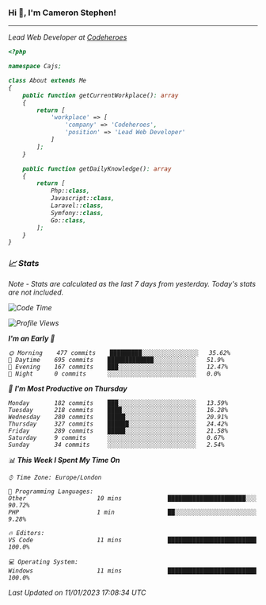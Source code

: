 ### Hi 👋, I'm Cameron Stephen!
<hr>
<p><em>Lead Web Developer at <a href="https://codeheroes.co.uk">Codeheroes</a></p>


```php
<?php

namespace Cajs;

class About extends Me
{
    public function getCurrentWorkplace(): array
    {
        return [
            'workplace' => [
                'company' => 'Codeheroes',
                'position' => 'Lead Web Developer'
            ]
        ];
    }

    public function getDailyKnowledge(): array
    {
        return [
            Php::class,
            Javascript::class,
            Laravel::class,
            Symfony::class,
            Go::class,
        ];
    }
}
```

### 📈 Stats
<p><em>Note - Stats are calculated as the last 7 days from yesterday. Today's stats are not included.</em></p>


<!--START_SECTION:waka-->
![Code Time](http://img.shields.io/badge/Code%20Time-3%2C236%20hrs%2041%20mins-blue)

![Profile Views](http://img.shields.io/badge/Profile%20Views-4-blue)

**I'm an Early 🐤** 

```text
🌞 Morning    477 commits    █████████░░░░░░░░░░░░░░░░   35.62% 
🌆 Daytime    695 commits    █████████████░░░░░░░░░░░░   51.9% 
🌃 Evening    167 commits    ███░░░░░░░░░░░░░░░░░░░░░░   12.47% 
🌙 Night      0 commits      ░░░░░░░░░░░░░░░░░░░░░░░░░   0.0%

```
📅 **I'm Most Productive on Thursday** 

```text
Monday       182 commits    ███░░░░░░░░░░░░░░░░░░░░░░   13.59% 
Tuesday      218 commits    ████░░░░░░░░░░░░░░░░░░░░░   16.28% 
Wednesday    280 commits    █████░░░░░░░░░░░░░░░░░░░░   20.91% 
Thursday     327 commits    ██████░░░░░░░░░░░░░░░░░░░   24.42% 
Friday       289 commits    █████░░░░░░░░░░░░░░░░░░░░   21.58% 
Saturday     9 commits      ░░░░░░░░░░░░░░░░░░░░░░░░░   0.67% 
Sunday       34 commits     ░░░░░░░░░░░░░░░░░░░░░░░░░   2.54%

```


📊 **This Week I Spent My Time On** 

```text
⌚︎ Time Zone: Europe/London

💬 Programming Languages: 
Other                    10 mins             ██████████████████████░░░   90.72% 
PHP                      1 min               ██░░░░░░░░░░░░░░░░░░░░░░░   9.28%

🔥 Editors: 
VS Code                  11 mins             █████████████████████████   100.0%

💻 Operating System: 
Windows                  11 mins             █████████████████████████   100.0%

```


 Last Updated on 11/01/2023 17:08:34 UTC
<!--END_SECTION:waka-->
